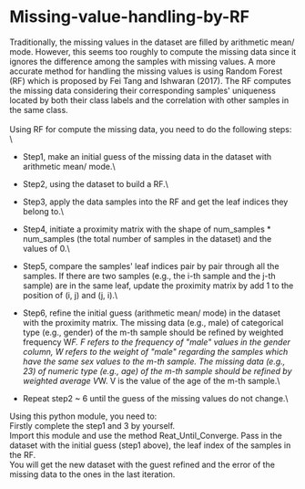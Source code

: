 # Missing-value-handling-by-RF

Traditionally, the missing values in the dataset are filled by arithmetic mean/ mode. However, this seems too roughly to compute the missing data since it ignores the difference among the samples with missing values. A more accurate method for handling the missing values is using Random Forest (RF) which is proposed by Fei Tang and Ishwaran (2017). The RF computes the missing data considering their corresponding samples' uniqueness located by both their class labels and the correlation with other samples in the same class.\
\
Using RF for compute the missing data, you need to do the following steps:\
\
- Step1, make an initial guess of the missing data in the dataset with arithmetic mean/ mode.\

- Step2, using the dataset to build a RF.\

- Step3, apply the data samples into the RF and get the leaf indices they belong to.\

- Step4, initiate a proximity matrix with the shape of num_samples * num_samples (the total number of samples in the dataset) and the values of 0.\

- Step5, compare the samples' leaf indices pair by pair through all the samples. If there are two samples (e.g., the i-th sample and the j-th sample) are in the same leaf, update the proximity matrix by add 1 to the position of (i, j) and (j, i).\

- Step6, refine the initial guess (arithmetic mean/ mode) in the dataset with the proximity matrix. The missing data (e.g., male) of categorical type (e.g., gender) of the m-th sample should be refined by weighted frequency W*F. F refers to the frequency of "male" values in the gender column, W refers to the weight of "male" regarding the samples which have the same sex values to the m-th sample.  The missing data (e.g., 23) of numeric type (e.g., age) of the m-th sample should be refined by weighted average V*W. V is the value of the age of the m-th sample.\

- Repeat step2 ~ 6 until the guess of the missing values do not change.\


Using this python module, you need to:\
Firstly complete the step1 and 3 by yourself.\
Import this module and use the method Reat_Until_Converge. Pass in the dataset with the initial guess (step1 above), the leaf index of the samples in the RF.\
You will get the new dataset with the guest refined and the error of the missing data to the ones in the last iteration.
